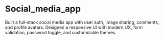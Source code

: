 # Social_media_app
Built a full-stack social media app with user auth, image sharing, comments, and profile avatars. Designed a responsive UI with modern UX, form validation, password toggle, and customizable themes.

